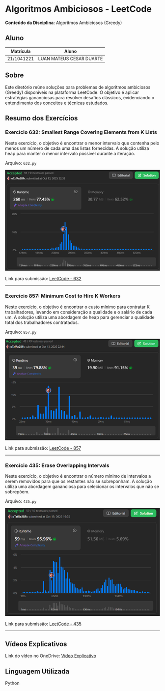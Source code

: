 # Algoritmos Ambiciosos - LeetCode

**Conteúdo da Disciplina**: Algoritmos Ambiciosos (Greedy)

## Aluno
| Matrícula    | Aluno                           |
| ------------ | ------------------------------ |
| 21/1041221   | LUAN MATEUS CESAR DUARTE       |

## Sobre

Este diretório reúne soluções para problemas de algoritmos ambiciosos (Greedy) disponíveis na plataforma LeetCode. O objetivo é aplicar estratégias gananciosas para resolver desafios clássicos, evidenciando o entendimento dos conceitos e técnicas estudados.

## Resumo dos Exercícios

### Exercício 632: Smallest Range Covering Elements from K Lists
Neste exercício, o objetivo é encontrar o menor intervalo que contenha pelo menos um número de cada uma das listas fornecidas. A solução utiliza heap para manter o menor intervalo possível durante a iteração.

Arquivo: `632.py`

![Solução Exercício 632](./Imagens/632.png)

Link para submissão: [LeetCode - 632](https://leetcode.com/problems/smallest-range-covering-elements-from-k-lists/submissions/1806270992)

---

### Exercício 857: Minimum Cost to Hire K Workers
Neste exercício, o objetivo é encontrar o custo mínimo para contratar K trabalhadores, levando em consideração a qualidade e o salário de cada um. A solução utiliza uma abordagem de heap para gerenciar a qualidade total dos trabalhadores contratados.

Arquivo: `857.py`

![Solução Exercício 857](./Imagens/857.png)

Link para submissão: [LeetCode - 857](https://leetcode.com/problems/minimum-cost-to-hire-k-workers/submissions/1806270975)

---

### Exercício 435: Erase Overlapping Intervals
Neste exercício, o objetivo é encontrar o número mínimo de intervalos a serem removidos para que os restantes não se sobreponham. A solução utiliza uma abordagem gananciosa para selecionar os intervalos que não se sobrepõem.

Arquivo: `435.py`

![Solução Exercício 435](./Imagens/435.png)

Link para submissão: [LeetCode - 435](https://leetcode.com/problems/non-overlapping-intervals/submissions/1806269063)

---

## Vídeos Explicativos

Link do vídeo no OneDrive: [Vídeo Explicativo](https://unbbr-my.sharepoint.com/:v:/g/personal/211041221_aluno_unb_br/EbjIl9HbaJBPimK0hy1p9NYB80Sy6JicYHNFZzz8Ubs5_w?e=xb4XZa&nav=eyJyZWZlcnJhbEluZm8iOnsicmVmZXJyYWxBcHAiOiJTdHJlYW1XZWJBcHAiLCJyZWZlcnJhbFZpZXciOiJTaGFyZURpYWxvZy1MaW5rIiwicmVmZXJyYWxBcHBQbGF0Zm9ybSI6IldlYiIsInJlZmVycmFsTW9kZSI6InZpZXcifX0%3D)

## Linguagem Utilizada
Python
